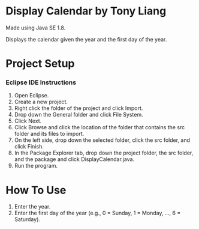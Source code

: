 # Display Calendar by Tony Liang

Made using Java SE 1.8.

Displays the calendar given the year and the first day of the year.

# Project Setup

### Eclipse IDE Instructions
1. Open Eclipse.
2. Create a new project.
3. Right click the folder of the project and click Import.
4. Drop down the General folder and click File System.
5. Click Next.
6. Click Browse and click the location of the folder that contains the src folder and its files to import.
7. On the left side, drop down the selected folder, click the src folder, and click Finish.
8. In the Package Explorer tab, drop down the project folder, the src folder, and the package and click DisplayCalendar.java.
9. Run the program.

# How To Use
1. Enter the year.
2. Enter the first day of the year (e.g., 0 = Sunday, 1 = Monday, ..., 6 = Saturday).